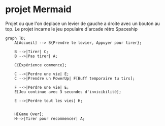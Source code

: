 # projet Mermaid
Projet ou que l'on deplace un levier de gauche a droite avec un bouton au top. Le projet incarne le jeu populaire d'arcade rétro Spaceship

```mermaid
graph TD;
    A[Accueil] --> B{Prendre le levier, Appuyer pour tirer};

    B -->|Tirer| C;
    B -->|Pas tirer| A;

    C{Expérience commence};

    C -->|Perdre une vie| E;
    C -->|Prendre un PowerUp| F[Buff temporaire tu tirs];

    F -->|Perdre une vie| E;
    E[Jeu continue avec 3 secondes d'invicibilité];

    E -->|Perdre tout les vies| H;
    

    H[Game Over];
    H-->|Tirer pour recommencer| A;

    

    
```